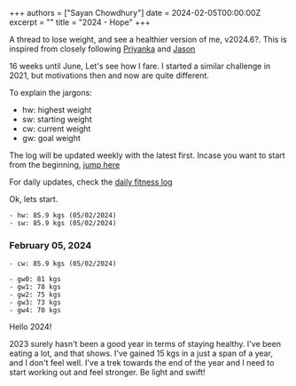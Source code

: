 +++
authors = ["Sayan Chowdhury"]
date = 2024-02-05T00:00:00Z
excerpt = ""
title = "2024 - Hope"
+++

A thread to lose weight, and see a healthier version of me, v2024.6?. This is inspired from closely following
[Priyanka](https://priyankasaggu11929.github.io/fitness.html) and [Jason](https://janusworx.com/fitness/)

16 weeks until June, Let's see how I fare. I started a similar challenge in 2021, but motivations then and now
are quite different.

To explain the jargons:

- hw: highest weight
- sw: starting weight
- cw: current weight
- gw: goal weight

The log will be updated weekly with the latest first. Incase you want to start from the beginning, [jump here](#february-11-2024)

For daily updates, check the [daily fitness log](/log/daily/2024)

Ok, lets start.

```
- hw: 85.9 kgs (05/02/2024)
- sw: 85.9 kgs (05/02/2024)
```

### February 05, 2024

```
- cw: 85.9 kgs (05/02/2024)

- gw0: 81 kgs
- gw1: 78 kgs
- gw2: 75 kgs
- gw3: 73 kgs
- gw4: 70 kgs
```

Hello 2024!

2023 surely hasn't been a good year in terms of staying healthy. I've been eating
a lot, and that shows. I've gained 15 kgs in a just a span of a year, and I don't
feel well. I've a trek towards the end of the year and I need to start working out
and feel stronger. Be light and swift!

